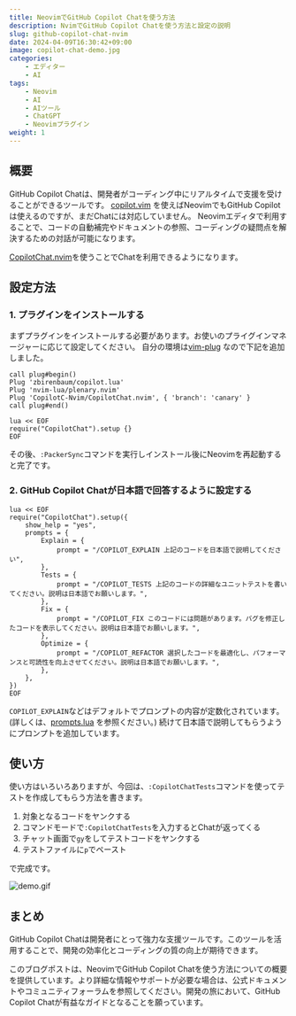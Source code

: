```yaml
---
title: NeovimでGitHub Copilot Chatを使う方法
description: NvimでGitHub Copilot Chatを使う方法と設定の説明
slug: github-copilot-chat-nvim
date: 2024-04-09T16:30:42+09:00
image: copilot-chat-demo.jpg
categories:
    - エディター
    - AI
tags:
    - Neovim
    - AI
    - AIツール
    - ChatGPT
    - Neovimプラグイン
weight: 1
---
```


## 概要

GitHub Copilot Chatは、開発者がコーディング中にリアルタイムで支援を受けることができるツールです。
[copilot.vim](https://github.com/github/copilot.vim) を使えばNeovimでもGitHub Copilotは使えるのですが、まだChatには対応していません。
Neovimエディタで利用することで、コードの自動補完やドキュメントの参照、コーディングの疑問点を解決するための対話が可能になります。

[CopilotChat.nvim](https://github.com/CopilotC-Nvim/CopilotChat.nvim)を使うことでChatを利用できるようになります。

## 設定方法

### 1. プラグインをインストールする

まずプラグインをインストールする必要があります。お使いのプライグインマネージャーに応じて設定してください。
自分の環境は[vim-plug](https://github.com/junegunn/vim-plug) なので下記を追加しました。

```vim
call plug#begin()
Plug 'zbirenbaum/copilot.lua'
Plug 'nvim-lua/plenary.nvim'
Plug 'CopilotC-Nvim/CopilotChat.nvim', { 'branch': 'canary' }
call plug#end()

lua << EOF
require("CopilotChat").setup {}
EOF
```

その後、`:PackerSync`コマンドを実行しインストール後にNeovimを再起動すると完了です。

### 2. GitHub Copilot Chatが日本語で回答するように設定する

```vim
lua << EOF
require("CopilotChat").setup({
    show_help = "yes",
    prompts = {
        Explain = {
  	    	prompt = "/COPILOT_EXPLAIN 上記のコードを日本語で説明してください",
  	    },
  	    Tests = {
  	    	prompt = "/COPILOT_TESTS 上記のコードの詳細なユニットテストを書いてください。説明は日本語でお願いします。",
  	    },
  	    Fix = {
  	    	prompt = "/COPILOT_FIX このコードには問題があります。バグを修正したコードを表示してください。説明は日本語でお願いします。",
  	    },
  	    Optimize = {
  	    	prompt = "/COPILOT_REFACTOR 選択したコードを最適化し、パフォーマンスと可読性を向上させてください。説明は日本語でお願いします。",
  	    },
    },
})
EOF
```

`COPILOT_EXPLAIN`などはデフォルトでプロンプトの内容が定数化されています。(詳しくは、[prompts.lua](https://github.com/CopilotC-Nvim/CopilotChat.nvim/blob/canary/lua/CopilotChat/prompts.lua) を参照ください。)
続けて日本語で説明してもらうようにプロンプトを追加しています。

## 使い方

使い方はいろいろありますが、今回は、`:CopilotChatTests`コマンドを使ってテストを作成してもらう方法を書きます。

1. 対象となるコードをヤンクする
2. コマンドモードで`:CopilotChatTests`を入力するとChatが返ってくる
3. チャット画面で`gy`をしてテストコードをヤンクする
4. テストファイルに`p`でペースト

で完成です。

![demo.gif](copilot-chat-demo.gif)

## まとめ

GitHub Copilot Chatは開発者にとって強力な支援ツールです。このツールを活用することで、開発の効率化とコーディングの質の向上が期待できます。

このブログポストは、NeovimでGitHub Copilot Chatを使う方法についての概要を提供しています。より詳細な情報やサポートが必要な場合は、公式ドキュメントやコミュニティフォーラムを参照してください。開発の旅において、GitHub Copilot Chatが有益なガイドとなることを願っています。
